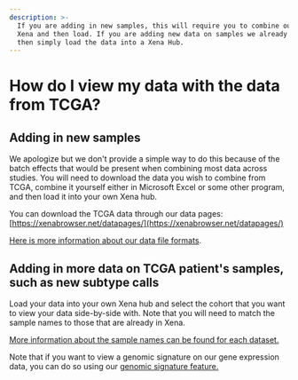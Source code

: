 ```yaml
---
description: >-
  If you are adding in new samples, this will require you to combine outside of
  Xena and then load. If you are adding new data on samples we already have,
  then simply load the data into a Xena Hub.
---
```


# How do I view my data with the data from TCGA?

## Adding in new samples

We apologize but we don't provide a simple way to do this because of the batch effects that would be present when combining most data across studies. You will need to download the data you wish to combine from TCGA, combine it yourself either in Microsoft Excel or some other program, and then load it into your own Xena hub.

You can download the TCGA data through our data pages: [https://xenabrowser.net/datapages/](https://xenabrowser.net/datapages/)

[Here is more information about our data file formats](../local-xena-hub/data-format-specifications.md).

## Adding in more data on TCGA patient's samples, such as new subtype calls

Load your data into your own Xena hub and select the cohort that you want to view your data side-by-side with. Note that you will need to match the sample names to those that are already in Xena.

[More information about the sample names can be found for each dataset.](https://xenabrowser.net/datapages/)

Note that if you want to view a genomic signature on our gene expression data, you can do so using our [genomic signature feature.](../overview-of-features/genomic-signatures.md)



